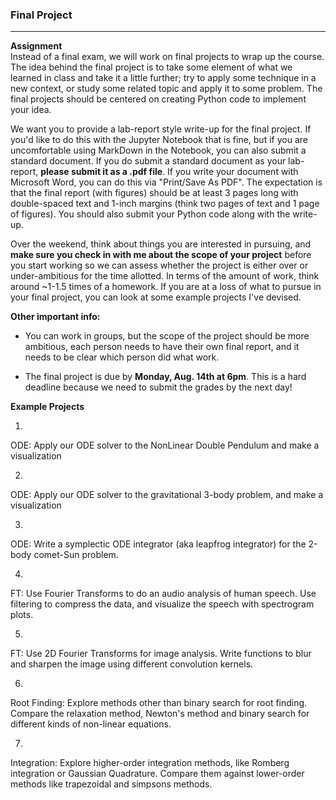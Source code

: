 ### Final Project
----

**Assignment**
<br>
Instead of a final exam, we will work on final projects to wrap up the course.
The idea behind the final project is to take some element of what we learned in class and take it a little further; try to apply some technique in a new context, or study some related topic and apply it to some problem.
The final projects should be centered on creating Python code to implement your idea. 

We want you to provide a lab-report style write-up for the final project.
If you'd like to do this with the Jupyter Notebook that is fine, but if you are uncomfortable using MarkDown in the Notebook, you can also submit a standard document.
If you do submit a standard document as your lab-report, **please submit it as a .pdf file**.
If you write your document with Microsoft Word, you can do this via "Print/Save As PDF".
The expectation is that the final report (with figures) should be at least 3 pages long with double-spaced text and 1-inch margins (think two pages of text and 1 page of figures).
You should also submit your Python code along with the write-up.

Over the weekend, think about things you are interested in pursuing, and **make sure you check in with me about the scope of your project** before you start working so we can assess whether the project is either over or under-ambitious for the time allotted.
In terms of the amount of work, think around ~1-1.5 times of a homework.
If you are at a loss of what to pursue in your final project, you can look at some example projects I've devised. 

**Other important info:**

* You can work in groups, but the scope of the project should be more ambitious, each person needs to have their own final report,
and it needs to be clear which person did what work. 

* The final project is due by **Monday, Aug. 14th at 6pm**. This is a hard deadline because we need to submit the grades by the next day!


**Example Projects**

1.
ODE: Apply our ODE solver to the NonLinear Double Pendulum and make a visualization

2.
ODE: Apply our ODE solver to the gravitational 3-body problem, and make a visualization

3.
ODE: Write a symplectic ODE integrator (aka leapfrog integrator) for the 2-body comet-Sun problem.

4.
FT: Use Fourier Transforms to do an audio analysis of human speech.
Use filtering to compress the data, and visualize the speech with spectrogram plots.

5.
FT: Use 2D Fourier Transforms for image analysis.
Write functions to blur and sharpen the image using different convolution kernels.

6.
Root Finding: Explore methods other than binary search for root finding.
Compare the relaxation method, Newton's method and binary search for different kinds of non-linear equations.

7.
Integration: Explore higher-order integration methods, like Romberg integration or Gaussian Quadrature.
Compare them against lower-order methods like trapezoidal and simpsons methods.



